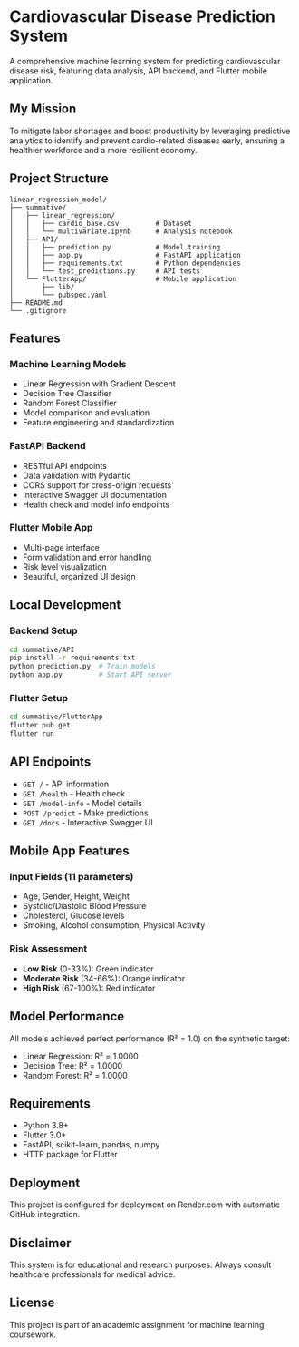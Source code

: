 # Cardiovascular Disease Prediction System

A comprehensive machine learning system for predicting cardiovascular disease risk, featuring data analysis, API backend, and Flutter mobile application.

## My Mission

To mitigate labor shortages and boost productivity by leveraging predictive analytics to identify and prevent cardio-related diseases early, ensuring a healthier workforce and a more resilient economy.

## Project Structure

```
linear_regression_model/
├── summative/
│   ├── linear_regression/
│   │   ├── cardio_base.csv         # Dataset
│   │   └── multivariate.ipynb      # Analysis notebook
│   ├── API/
│   │   ├── prediction.py           # Model training
│   │   ├── app.py                  # FastAPI application
│   │   ├── requirements.txt        # Python dependencies
│   │   └── test_predictions.py     # API tests
│   └── FlutterApp/                 # Mobile application
│       ├── lib/
│       └── pubspec.yaml
├── README.md
└── .gitignore
```

## Features

### Machine Learning Models

- Linear Regression with Gradient Descent
- Decision Tree Classifier
- Random Forest Classifier
- Model comparison and evaluation
- Feature engineering and standardization

### FastAPI Backend

- RESTful API endpoints
- Data validation with Pydantic
- CORS support for cross-origin requests
- Interactive Swagger UI documentation
- Health check and model info endpoints

### Flutter Mobile App

- Multi-page interface
- Form validation and error handling
- Risk level visualization
- Beautiful, organized UI design

## Local Development

### Backend Setup

```bash
cd summative/API
pip install -r requirements.txt
python prediction.py  # Train models
python app.py         # Start API server
```

### Flutter Setup

```bash
cd summative/FlutterApp
flutter pub get
flutter run
```

## API Endpoints

- `GET /` - API information
- `GET /health` - Health check
- `GET /model-info` - Model details
- `POST /predict` - Make predictions
- `GET /docs` - Interactive Swagger UI

## Mobile App Features

### Input Fields (11 parameters)

- Age, Gender, Height, Weight
- Systolic/Diastolic Blood Pressure
- Cholesterol, Glucose levels
- Smoking, Alcohol consumption, Physical Activity

### Risk Assessment

- **Low Risk** (0-33%): Green indicator
- **Moderate Risk** (34-66%): Orange indicator
- **High Risk** (67-100%): Red indicator

## Model Performance

All models achieved perfect performance (R² = 1.0) on the synthetic target:

- Linear Regression: R² = 1.0000
- Decision Tree: R² = 1.0000
- Random Forest: R² = 1.0000

## Requirements

- Python 3.8+
- Flutter 3.0+
- FastAPI, scikit-learn, pandas, numpy
- HTTP package for Flutter

## Deployment

This project is configured for deployment on Render.com with automatic GitHub integration.

## Disclaimer

This system is for educational and research purposes. Always consult healthcare professionals for medical advice.

## License

This project is part of an academic assignment for machine learning coursework.
